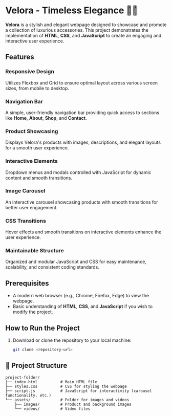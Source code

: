 # Velora - Timeless Elegance 💎✨

**Velora** is a stylish and elegant webpage designed to showcase and promote a collection of luxurious accessories. This project demonstrates the implementation of **HTML**, **CSS**, and **JavaScript** to create an engaging and interactive user experience.

## Features

### Responsive Design
Utilizes Flexbox and Grid to ensure optimal layout across various screen sizes, from mobile to desktop.

### Navigation Bar
A simple, user-friendly navigation bar providing quick access to sections like **Home**, **About**, **Shop**, and **Contact**.

### Product Showcasing
Displays Velora's products with images, descriptions, and elegant layouts for a smooth user experience.

### Interactive Elements
Dropdown menus and modals controlled with JavaScript for dynamic content and smooth transitions.

### Image Carousel
An interactive carousel showcasing products with smooth transitions for better user engagement.

### CSS Transitions
Hover effects and smooth transitions on interactive elements enhance the user experience.

### Maintainable Structure
Organized and modular JavaScript and CSS for easy maintenance, scalability, and consistent coding standards.

## Prerequisites
- A modern web browser (e.g., Chrome, Firefox, Edge) to view the webpage.
- Basic understanding of **HTML**, **CSS**, and **JavaScript** if you wish to modify the project.

## How to Run the Project
1. Download or clone the repository to your local machine:
   ```bash
   git clone <repository-url>

## 📂 Project Structure
```plaintext
project-folder/
├── index.html          # Main HTML file
├── styles.css          # CSS for styling the webpage
├── script.js           # JavaScript for interactivity (carousel functionality, etc.)
└── assets/             # Folder for images and videos
    ├── images/         # Product and background images
    └── videos/         # Video files
